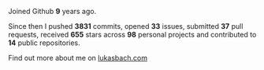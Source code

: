 Joined Github **9** years ago.

Since then I pushed **3831** commits, opened **33** issues, submitted **37** pull requests, received **655** stars across **98** personal projects and contributed to **14** public repositories.

Find out more about me on [lukasbach.com](https://lukasbach.com)
